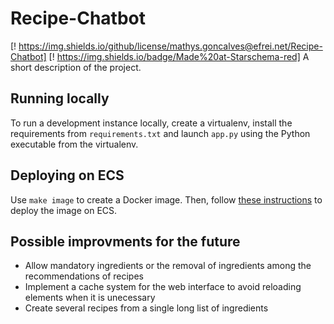 # Recipe-Chatbot

[! https://img.shields.io/github/license/mathys.goncalves@efrei.net/Recipe-Chatbot] [! https://img.shields.io/badge/Made%20at-Starschema-red]
A short description of the project.


## Running locally

To run a development instance locally, create a virtualenv, install the 
requirements from `requirements.txt` and launch `app.py` using the 
Python executable from the virtualenv.

## Deploying on ECS

Use `make image` to create a Docker image. Then, follow [these 
instructions](https://www.chrisvoncsefalvay.com/2019/08/28/deploying-dash-on-amazon-ecs/) 
to deploy the image on ECS.

## Possible improvments for the future

- Allow mandatory ingredients or the removal of ingredients among the recommendations of recipes
- Implement a cache system for the web interface to avoid reloading elements when it is unecessary
- Create several recipes from a single long list of ingredients
